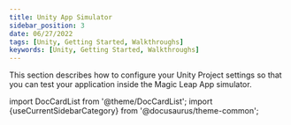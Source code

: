```yaml
---
title: Unity App Simulator
sidebar_position: 3
date: 06/27/2022
tags: [Unity, Getting Started, Walkthroughs]
keywords: [Unity, Getting Started, Walkthroughs]
---
```



This section describes how to configure your Unity Project settings so that you can test your application inside the Magic Leap App simulator. 

import DocCardList from '@theme/DocCardList';
import {useCurrentSidebarCategory} from '@docusaurus/theme-common';

<DocCardList items={useCurrentSidebarCategory().items}/>

